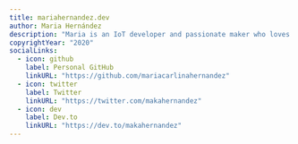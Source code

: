 ```yaml
---
title: mariahernandez.dev
author: Maria Hernández
description: "Maria is an IoT developer and passionate maker who loves to tinker with the latest IoT technologies out dare. She's also the organizer of IoT Medellin - a tech community that brings together IoT enthusiasts to share knowledge."
copyrightYear: "2020"
socialLinks:
  - icon: github
    label: Personal GitHub
    linkURL: "https://github.com/mariacarlinahernandez"
  - icon: twitter
    label: Twitter
    linkURL: "https://twitter.com/makahernandez"
  - icon: dev
    label: Dev.to
    linkURL: "https://dev.to/makahernandez"
---
```

